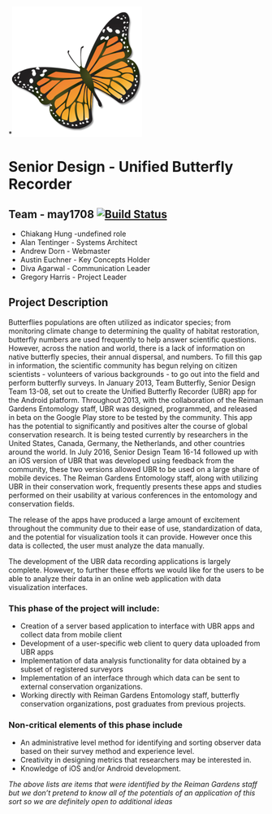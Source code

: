 *![](image/monarch.png)
# Senior Design - Unified Butterfly Recorder
## Team - may1708  [![Build Status](https://travis-ci.com/gtharris/ubr-may1708.svg?token=pCarmKjxsHU9EuwtcrZV&branch=master)](https://travis-ci.com/gtharris/ubr-may1708)

* Chiakang Hung  -undefined role
* Alan Tentinger - Systems Architect
* Andrew Dorn - Webmaster
* Austin Euchner - Key Concepts Holder
* Diva Agarwal - Communication Leader
* Gregory Harris - Project Leader


## Project Description
Butterflies populations are often utilized as indicator species; from monitoring climate change to determining the quality of habitat restoration, butterfly numbers are used frequently to help answer scientific questions. However, across the nation and world, there is a lack of information on native butterfly species, their annual dispersal, and numbers. To fill this gap in information, the scientific community has begun relying on citizen scientists - volunteers of various backgrounds - to go out into the field and perform butterfly surveys. In January 2013, Team Butterfly, Senior Design Team 13-08, set out to create the Unified Butterfly Recorder (UBR) app for the Android platform. Throughout 2013, with the collaboration of the Reiman Gardens Entomology staff, UBR was designed, programmed, and released in beta on the Google Play store to be tested by the community. This app has the potential to significantly and positives alter the course of global conservation research. It is being tested currently by researchers in the United States, Canada, Germany, the Netherlands, and other countries around the world. In July 2016, Senior Design Team 16-14 followed up with an iOS version of UBR that was developed using feedback from the community, these two versions allowed UBR to be used on a large share of mobile devices. The Reiman Gardens Entomology staff, along with utilizing UBR in their conservation work, frequently presents these apps and studies performed on their usability at various conferences in the entomology and conservation fields.

The release of the apps have produced a large amount of excitement throughout the community due to their ease of use, standardization of data, and the potential for visualization tools it can provide. However once this data is collected, the user must analyze the data manually.

The development of the UBR data recording applications is largely complete. However, to further these efforts we would like for the users to be able to analyze their data in an online web application with data visualization interfaces.

### This phase of the project will include:

* Creation of a server based application to interface with UBR apps and collect data from mobile client
* Development of a user-specific web client to query data uploaded from UBR apps
* Implementation of data analysis functionality for data obtained by a subset of registered surveyors
* Implementation of an interface through which data can be sent to external conservation organizations.
* Working directly with Reiman Gardens Entomology staff, butterfly conservation organizations, post graduates from previous projects.

### Non-critical elements of this phase include

* An administrative level method for identifying and sorting observer data based on their survey method and experience level.
* Creativity in designing metrics that researchers may be interested in.
* Knowledge of iOS and/or Android development.

*The above lists are items that were identified by the Reiman Gardens staff but we don’t pretend to know all of the potentials of an application of this sort so we are definitely open to additional ideas*
